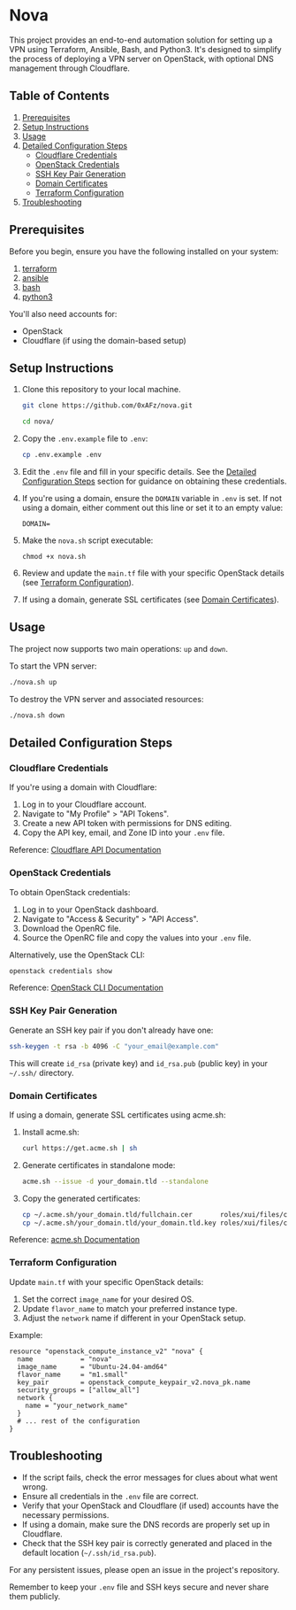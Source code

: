 # Nova

This project provides an end-to-end automation solution for setting up a VPN using Terraform, Ansible, Bash, and Python3. It's designed to simplify the process of deploying a VPN server on OpenStack, with optional DNS management through Cloudflare.

## Table of Contents
1. [Prerequisites](#prerequisites)
2. [Setup Instructions](#setup-instructions)
3. [Usage](#usage)
4. [Detailed Configuration Steps](#detailed-configuration-steps)
   - [Cloudflare Credentials](#cloudflare-credentials)
   - [OpenStack Credentials](#openstack-credentials)
   - [SSH Key Pair Generation](#ssh-key-pair-generation)
   - [Domain Certificates](#domain-certificates)
   - [Terraform Configuration](#terraform-configuration)
5. [Troubleshooting](#troubleshooting)

## Prerequisites

Before you begin, ensure you have the following installed on your system:

1. [terraform](https://terraform.io)
2. [ansible](https://docs.ansible.com)
3. [bash](https://en.wikipedia.org/wiki/Bash_(Unix_shell))
4. [python3](https://python.org)

You'll also need accounts for:
- OpenStack
- Cloudflare (if using the domain-based setup)

## Setup Instructions

1. Clone this repository to your local machine.
   ```bash
   git clone https://github.com/0xAFz/nova.git

   cd nova/
   ```

2. Copy the `.env.example` file to `.env`:
   ```bash
   cp .env.example .env
   ```

3. Edit the `.env` file and fill in your specific details. See the [Detailed Configuration Steps](#detailed-configuration-steps) section for guidance on obtaining these credentials.

4. If you're using a domain, ensure the `DOMAIN` variable in `.env` is set. If not using a domain, either comment out this line or set it to an empty value:
   ```
   DOMAIN=
   ```

5. Make the `nova.sh` script executable:
   ```
   chmod +x nova.sh
   ```

6. Review and update the `main.tf` file with your specific OpenStack details (see [Terraform Configuration](#terraform-configuration)).

7. If using a domain, generate SSL certificates (see [Domain Certificates](#domain-certificates)).

## Usage

The project now supports two main operations: `up` and `down`.

To start the VPN server:
```bash
./nova.sh up
```

To destroy the VPN server and associated resources:
```bash
./nova.sh down
```

## Detailed Configuration Steps

### Cloudflare Credentials

If you're using a domain with Cloudflare:

1. Log in to your Cloudflare account.
2. Navigate to "My Profile" > "API Tokens".
3. Create a new API token with permissions for DNS editing.
4. Copy the API key, email, and Zone ID into your `.env` file.

Reference: [Cloudflare API Documentation](https://developers.cloudflare.com/api/)

### OpenStack Credentials

To obtain OpenStack credentials:

1. Log in to your OpenStack dashboard.
2. Navigate to "Access & Security" > "API Access".
3. Download the OpenRC file.
4. Source the OpenRC file and copy the values into your `.env` file.

Alternatively, use the OpenStack CLI:
```bash
openstack credentials show
```

Reference: [OpenStack CLI Documentation](https://docs.openstack.org/python-openstackclient/latest/)

### SSH Key Pair Generation

Generate an SSH key pair if you don't already have one:

```bash
ssh-keygen -t rsa -b 4096 -C "your_email@example.com"
```

This will create `id_rsa` (private key) and `id_rsa.pub` (public key) in your `~/.ssh/` directory.

### Domain Certificates

If using a domain, generate SSL certificates using acme.sh:

1. Install acme.sh:
   ```bash
   curl https://get.acme.sh | sh
   ```

2. Generate certificates in standalone mode:
   ```bash
   acme.sh --issue -d your_domain.tld --standalone
   ```

3. Copy the generated certificates:
   ```bash
   cp ~/.acme.sh/your_domain.tld/fullchain.cer       roles/xui/files/certs/pubkey.pem
   cp ~/.acme.sh/your_domain.tld/your_domain.tld.key roles/xui/files/certs/private.key
   ```

Reference: [acme.sh Documentation](https://github.com/acmesh-official/acme.sh)

### Terraform Configuration

Update `main.tf` with your specific OpenStack details:

1. Set the correct `image_name` for your desired OS.
2. Update `flavor_name` to match your preferred instance type.
3. Adjust the `network` name if different in your OpenStack setup.

Example:
```hcl
resource "openstack_compute_instance_v2" "nova" {
  name            = "nova"
  image_name      = "Ubuntu-24.04-amd64"
  flavor_name     = "m1.small"
  key_pair        = openstack_compute_keypair_v2.nova_pk.name
  security_groups = ["allow_all"]
  network {
    name = "your_network_name"
  }
  # ... rest of the configuration
}
```

## Troubleshooting

- If the script fails, check the error messages for clues about what went wrong.
- Ensure all credentials in the `.env` file are correct.
- Verify that your OpenStack and Cloudflare (if used) accounts have the necessary permissions.
- If using a domain, make sure the DNS records are properly set up in Cloudflare.
- Check that the SSH key pair is correctly generated and placed in the default location (`~/.ssh/id_rsa.pub`).

For any persistent issues, please open an issue in the project's repository.

Remember to keep your `.env` file and SSH keys secure and never share them publicly.
